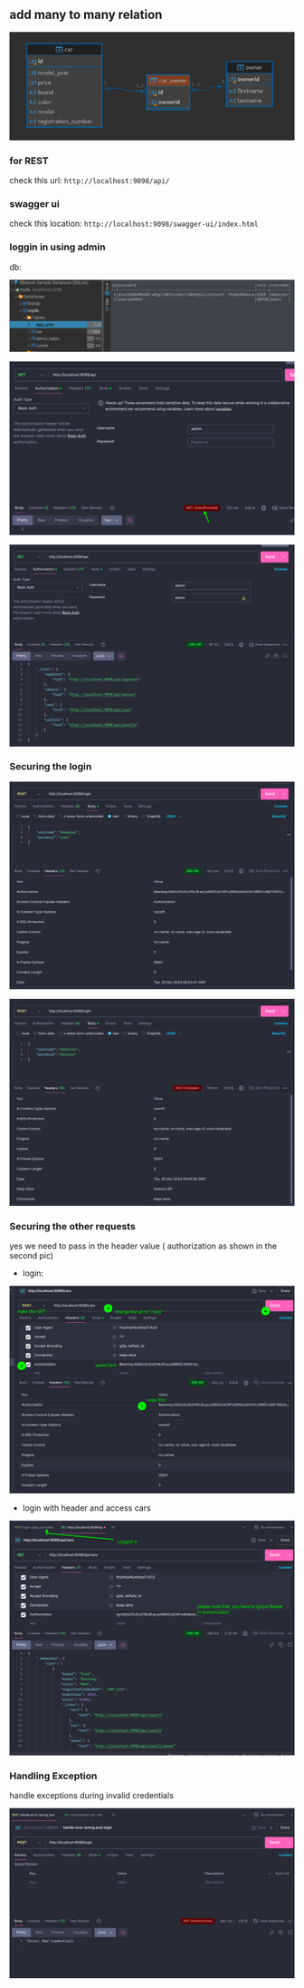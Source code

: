 ## add many to many relation

![many to many relation](./img/manyToManyCarCarOwnerOwner.png)

### for REST

check this url: `http://localhost:9098/api/`

### swagger ui 

check this location: `http://localhost:9098/swagger-ui/index.html`

### loggin in using admin

db:

![db](./img/app_user_db.png)

![start err ](./img/startError.png)

![login postman](./img/login_using_postman.png)

### Securing the login

![successLogin](./img/loginUsingJsonSuccess.png)

![failLogin](./img/loginUsingJsonFail.png)

### Securing the other requests

yes we need to pass in the header value ( authorization as shown in the second pic)

- login:

![login](./img/securingWithRequests.png)

- login with header and access cars

![header](./img/twoSecuringWithRequestsHeader.png)

### Handling Exception

handle exceptions during invalid credentials

![handle exception](./img/exceptionhandleLoginPost.png)



